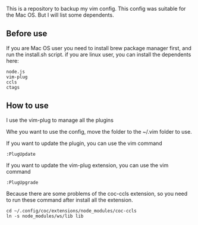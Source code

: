 This is a repository to backup my vim config.
This config was suitable for the Mac OS. But I will list some dependents.

## Before use
If you are Mac OS user you need to install brew package manager first,
   and run the install.sh script.
   if you are linux user, you can install the dependents here:
   ```
   node.js
   vim-plug
   ccls
   ctags
   ```
## How to use
   I use the vim-plug to manage all the plugins

   Whe you want to use the config, move the folder to the ~/.vim folder to use.

   If you want to update the plugin, you can use the vim command

   ```
   :PlugUpdate
   ```

   If you want to update the vim-plug extension, you can use the vim command

   ```
   :PlugUpgrade
   ```
   Because there are some problems of the coc-ccls extension, so you need to run these command
   after install all the extension.
   ```
   cd ~/.config/coc/extensions/node_modules/coc-ccls
   ln -s node_modules/ws/lib lib
   ```

